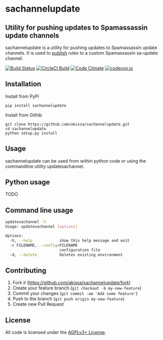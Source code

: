 # sachannelupdate


## Utility for pushing updates to Spamassassin update channels

sachannelupdate is a utility for pushing updates to Spamassassin update channels.
It is used to [publish](https://wiki.apache.org/spamassassin/PublishingRuleUpdates)
rules to a custom Spamassassin sa-update channel.

[![Build Status](https://travis-ci.org/akissa/sachannelupdate.svg)](https://travis-ci.org/akissa/sachannelupdate)
[![CircleCI Build](https://circleci.com/gh/akissa/sachannelupdate.svg?style=shield)](https://circleci.com/gh/akissa/sachannelupdate)
[![Code Climate](https://codeclimate.com/github/akissa/sachannelupdate/badges/gpa.svg)](https://codeclimate.com/github/akissa/sachannelupdate)
[![codecov.io](https://codecov.io/github/akissa/sachannelupdate/coverage.svg?branch=master)](https://codecov.io/github/akissa/sachannelupdate?branch=master)


## Installation

Install from PyPi

    pip install sachannelupdate

Install from Githib

    git clone https://github.com/akissa/sachannelupdate.git
    cd sachannelupdate
    python setup.py install

## Usage

sachannelupdate can be used from within python code or using the commandline
utility updatesachannel.

## Python usage

TODO

## Command line usage

```bash
updatesachannel -h
Usage: updatesachannel [options]

Options:
  -h, --help            show this help message and exit
  -c FILENAME, --config=FILENAME
                        configuration file
  -d, --delete          Deletes existing environment
```

## Contributing

1. Fork it (https://github.com/akissa/sachannelupdate/fork)
2. Create your feature branch (`git checkout -b my-new-feature`)
3. Commit your changes (`git commit -am 'Add some feature'`)
4. Push to the branch (`git push origin my-new-feature`)
5. Create new Pull Request


## License

All code is licensed under the
[AGPLv3+ License](https://github.com/akissa/sachannelupdate/blob/master/LICENSE).
